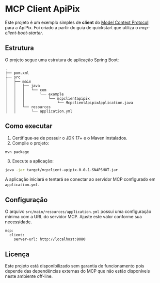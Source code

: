# MCP Client ApiPix

Este projeto é um exemplo simples de **client** do [Model Context Protocol](https://modelcontextprotocol.io/) para a ApiPix. Foi criado a partir do guia de quickstart que utiliza o *mcp-client-boot-starter*.

## Estrutura

O projeto segue uma estrutura de aplicação Spring Boot:

```
.
├── pom.xml
├── src
│   ├── main
│   │   ├── java
│   │   │   └── com
│   │   │       └── example
│   │   │           └── mcpclientapipix
│   │   │               └── McpclientApipixApplication.java
│   │   └── resources
│   │       └── application.yml
```

## Como executar

1. Certifique-se de possuir o JDK 17+ e o Maven instalados.
2. Compile o projeto:

```bash
mvn package
```

3. Execute a aplicação:

```bash
java -jar target/mcpclient-apipix-0.0.1-SNAPSHOT.jar
```

A aplicação iniciará e tentará se conectar ao servidor MCP configurado em `application.yml`.

## Configuração

O arquivo `src/main/resources/application.yml` possui uma configuração mínima com a URL do servidor MCP. Ajuste este valor conforme sua necessidade.

```
mcp:
  client:
    server-url: http://localhost:8080
```

## Licença

Este projeto está disponibilizado sem garantia de funcionamento pois depende das dependências externas do MCP que não estão disponíveis neste ambiente off-line.
